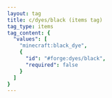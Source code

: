 ```yaml
---
layout: tag
title: c/dyes/black (items tag)
tag_type: items
tag_content: {
  "values": [
    "minecraft:black_dye",
    {
      "id": "#forge:dyes/black",
      "required": false
    }
  ]
}
---
```

